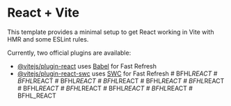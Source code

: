 # React + Vite

This template provides a minimal setup to get React working in Vite with HMR and some ESLint rules.

Currently, two official plugins are available:

- [@vitejs/plugin-react](https://github.com/vitejs/vite-plugin-react/blob/main/packages/plugin-react/README.md) uses [Babel](https://babeljs.io/) for Fast Refresh
- [@vitejs/plugin-react-swc](https://github.com/vitejs/vite-plugin-react-swc) uses [SWC](https://swc.rs/) for Fast Refresh
#   B F H L _ R E A C T  
 #   B F H L _ R E A C T  
 #   B F H L _ R E A C T  
 #   B F H L _ R E A C T  
 #   B F H L _ R E A C T  
 #   B F H L _ R E A C T  
 #   B F H L _ R E A C T  
 #   B F H L _ R E A C T  
 #   B F H L _ R E A C T  
 #   B F H L _ R E A C T  
 #   B F H L _ R E A C T  
 